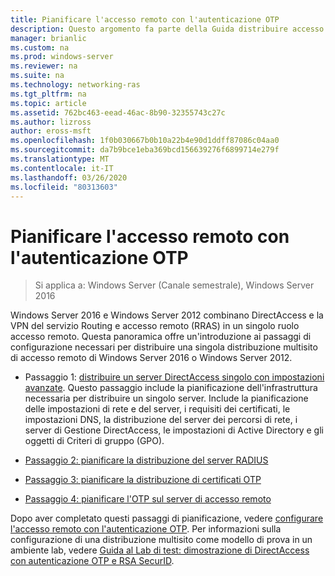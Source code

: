 ```yaml
---
title: Pianificare l'accesso remoto con l'autenticazione OTP
description: Questo argomento fa parte della Guida distribuire accesso remoto con l'autenticazione OTP in Windows Server 2016.
manager: brianlic
ms.custom: na
ms.prod: windows-server
ms.reviewer: na
ms.suite: na
ms.technology: networking-ras
ms.tgt_pltfrm: na
ms.topic: article
ms.assetid: 762bc463-eead-46ac-8b90-32355743c27c
ms.author: lizross
author: eross-msft
ms.openlocfilehash: 1f0b030667b0b10a22b4e90d1ddff87086c04aa0
ms.sourcegitcommit: da7b9bce1eba369bcd156639276f6899714e279f
ms.translationtype: MT
ms.contentlocale: it-IT
ms.lasthandoff: 03/26/2020
ms.locfileid: "80313603"
---
```

# <a name="plan-remote-access-with-otp-authentication"></a>Pianificare l'accesso remoto con l'autenticazione OTP

>Si applica a: Windows Server (Canale semestrale), Windows Server 2016

 Windows Server 2016 e Windows Server 2012 combinano DirectAccess e la VPN del servizio Routing e accesso remoto (RRAS) in un singolo ruolo accesso remoto. Questa panoramica offre un'introduzione ai passaggi di configurazione necessari per distribuire una singola distribuzione multisito di accesso remoto di Windows Server 2016 o Windows Server 2012.  
  
  
-  Passaggio 1: [distribuire un server DirectAccess singolo con impostazioni avanzate](https://technet.microsoft.com/windows-server-docs/networking/remote-access/directaccess/single-server-advanced/deploy-a-single-directaccess-server-with-advanced-settings). Questo passaggio include la pianificazione dell'infrastruttura necessaria per distribuire un singolo server. Include la pianificazione delle impostazioni di rete e del server, i requisiti dei certificati, le impostazioni DNS, la distribuzione del server dei percorsi di rete, i server di Gestione DirectAccess, le impostazioni di Active Directory e gli oggetti di Criteri di gruppo (GPO).  
  
-   [Passaggio 2: pianificare la distribuzione del server RADIUS](Step-2-Plan-the-RADIUS-Server-Deployment.md)  
  
-   [Passaggio 3: pianificare la distribuzione di certificati OTP](Step-3-Plan-OTP-Certificate-Deployment.md)  
  
-   [Passaggio 4: pianificare l'OTP sul server di accesso remoto](Step-4-Plan-for-OTP-on-the-Remote-Access-Server.md)  
  
Dopo aver completato questi passaggi di pianificazione, vedere [configurare l'accesso remoto con l'autenticazione OTP](https://technet.microsoft.com/windows-server-docs/networking/remote-access/ras/otp/configure/configure-ra-with-otp-authentication). Per informazioni sulla configurazione di una distribuzione multisito come modello di prova in un ambiente lab, vedere [Guida al Lab di test: dimostrazione di DirectAccess con autenticazione OTP e RSA SecurID](https://technet.microsoft.com/windows-server-docs/networking/remote-access/directaccess/tlg-otp-securid/test-lab-guide-demonstrate-directaccess-with-otp-authentication-and-rsa-securid).  
  


